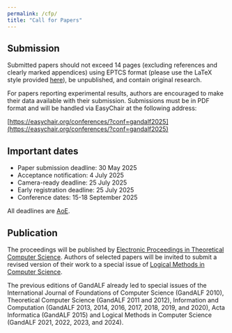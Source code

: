 ```yaml
---
permalink: /cfp/
title: "Call for Papers"
---
```


## Submission
Submitted papers should not exceed 14 pages (excluding references and clearly marked appendices)
using EPTCS format (please use the LaTeX style provided [here](https://style.eptcs.org/)), 
be unpublished, and contain original research. 

For papers reporting experimental results, authors are encouraged to make their data available 
with their submission. Submissions must be in PDF format and will be handled via EasyChair 
at the following address:

[https://easychair.org/conferences/?conf=gandalf2025](https://easychair.org/conferences/?conf=gandalf2025)

## Important dates

- Paper submission deadline: 30 May 2025
- Acceptance notification: 4 July 2025
- Camera-ready deadline: 25 July 2025
- Early registration deadline: 25 July 2025
- Conference dates: 15-18 September 2025

All deadlines are [AoE](https://time.is/Anywhere_on_Earth).

## Publication
The proceedings will be published by 
[Electronic Proceedings in Theoretical Computer Science](https://cgi.cse.unsw.edu.au/~eptcs/). 
Authors of selected papers will be invited to submit a revised version of their work to
a special issue of [Logical Methods in Computer Science](https://lmcs.episciences.org/).

The previous editions of GandALF already led to special 
issues of the International Journal of Foundations of 
Computer Science (GandALF 2010), 
Theoretical Computer Science (GandALF 2011 and 2012), 
Information and Computation (GandALF 2013, 2014, 2016, 2017, 2018, 2019, and 2020), 
Acta Informatica (GandALF 2015) and 
Logical Methods in Computer Science (GandALF 2021, 2022, 2023, and 2024).

